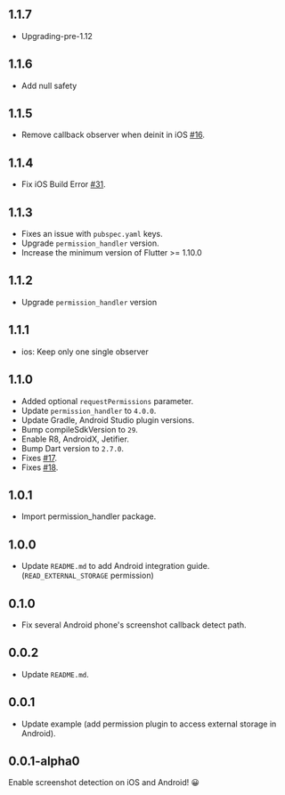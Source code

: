 ## 1.1.7
- Upgrading-pre-1.12
## 1.1.6
- Add null safety
## 1.1.5
- Remove callback observer when deinit in iOS [#16](https://github.com/flutter-moum/flutter_screenshot_callback/issues/16).

## 1.1.4
- Fix iOS Build Error [#31](https://github.com/flutter-moum/flutter_screenshot_callback/issues/31).

## 1.1.3
- Fixes an issue with `pubspec.yaml` keys.
- Upgrade `permission_handler` version.
- Increase the minimum version of Flutter >= 1.10.0

## 1.1.2
- Upgrade `permission_handler` version

## 1.1.1
- ios: Keep only one single observer

## 1.1.0
- Added optional `requestPermissions` parameter.
- Update `permission_handler` to `4.0.0`.
- Update Gradle, Android Studio plugin versions.
- Bump compileSdkVersion to `29`.
- Enable R8, AndroidX, Jetifier.
- Bump Dart version to `2.7.0`.
- Fixes [#17](https://github.com/flutter-moum/flutter_screenshot_callback/issues/17).
- Fixes [#18](https://github.com/flutter-moum/flutter_screenshot_callback/issues/18).

## 1.0.1
- Import permission_handler package.

## 1.0.0
- Update `README.md` to add Android integration guide. (`READ_EXTERNAL_STORAGE` permission)

## 0.1.0
- Fix several Android phone's screenshot callback detect path.

## 0.0.2
- Update `README.md`.

## 0.0.1

- Update example (add permission plugin to access external storage in Android).

## 0.0.1-alpha0

Enable screenshot detection on iOS and Android! 😀


